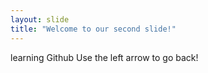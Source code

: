 ```yaml
---
layout: slide
title: "Welcome to our second slide!"
---
```

learning Github
Use the left arrow to go back!
